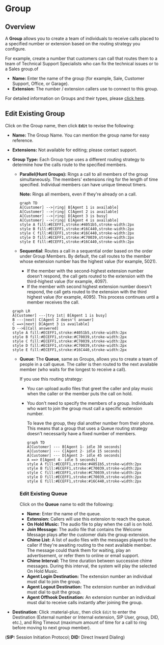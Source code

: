 # Group

## Overview

A **Group** allows you to create a team of individuals to receive calls placed to a specified number or extension based on the routing strategy you configure.

For example, create a number that customers can call that routes them to a team of Technical Support Specialists who can fix the technical issues or to a Sales group.of

+ **Name:** Enter the name of the group (for example, Sale, Customer Support, Office, or Garage).
+ **Extension:** The number / extension callers use to connect to this group.

For detailed information on Groups and their types, please [click here](https://docs.connexcs.com/class5/creating-group/).

## Edit Existing Group

Click on the Group name, then click **`Edit`** to revise the following:

+ **Name:** The Group Name. You can mention the group name for easy reference.
+ **Extensions:** Not available for editing; please contact support.
+ **Group Type:** Each Group type uses a different routing strategy to determine how the calls route to the specified members.
    + **Parallel(Hunt Groups):** Rings a call to all members of the group simultaneously. The members' extensions ring for the length of time specified. Individual members can have unique timeout timers.

      **Note:** Rings all members, even if they're already on a call.

      ```mermaid
      graph TD
      A[Customer] -->|ring| B[Agent 1 is available]
      A[Customer] -->|ring| C[Agent 2 is available]
      A[Customer] -->|ring| D[Agent 3 is busy]
      A[Customer] -->|ring| E[Agent 4 is available]
      style A fill:#ECEFF1,stroke:#4051b5,stroke-width:2px
      style B fill:#ECEFF1,stroke:#16C440,stroke-width:2px
      style C fill:#ECEFF1,stroke:#16C440,stroke-width:2px
      style D fill:#ECEFF1,stroke:#C70039,stroke-width:2px
      style E fill:#ECEFF1,stroke:#16C440,stroke-width:2px
      ```

    + **Sequential**: Routes a call in a sequential order based on the order under Group Members. By default, the  call routes to the member whose extension number has the highest value (for example, 5021).
      + If the member with the second-highest extension number doesn't respond, the call gets routed to the extension with the third-highest value (for example, 4097).
      + If the member with second highest extension number doesn't respond, the call gets routed to the extension with the third highest value (for example, 4095). This process continues until a member receives the call.

    ```mermaid
    graph LR
    A[Customer] ---|try 1st| B[Agent 1 is busy]
    B ---|next| C[Agent 2 doesn't answer]
    C ==>|next| D[Agent 3 is available]
    D -->E[Call answered]
    style A fill:#ECEFF1,stroke:#4051b5,stroke-width:2px
    style B fill:#ECEFF1,stroke:#C70039,stroke-width:2px
    style C fill:#ECEFF1,stroke:#C70039,stroke-width:2px
    style D fill:#ECEFF1,stroke:#C70039,stroke-width:2px
    style E fill:#ECEFF1,stroke:#16C440,stroke-width:2px
    ```

    + **Queue**: The **Queue**, same as Groups, allows you to create a team of people in a call queue. The caller is then routed to the next available member (who waits for the longest to receive a call).

      If you use this routing strategy:

      + You can upload audio files that greet the caller and play music when the caller or the member puts the call on hold.
      + You don't need to specify the members of a group. Individuals who want to join the group must call a specific extension number.

        To leave the group, they dial another number from their phone. This means that a group that uses a Queue routing strategy doesn't necessarily have a fixed number of members.

        ```mermaid
        graph TD
        A[Customer] --- B[Agent 1- idle 30 seconds]
        A[Customer] --- C[Agent 2- idle 15 seconds]
        A[Customer] --- D[Agent 3- idle 45 seconds]
        A ==> E[Agent 4- idle 5 seconds]
        style A fill:#ECEFF1,stroke:#4051b5,stroke-width:2px
        style B fill:#ECEFF1,stroke:#C70039,stroke-width:2px
        style C fill:#ECEFF1,stroke:#C70039,stroke-width:2px
        style D fill:#ECEFF1,stroke:#C70039,stroke-width:2px
        style E fill:#ECEFF1,stroke:#16C440,stroke-width:2px
        ```

      ### Edit Existing Queue

      Click on the **Queue** name to edit the following:

      + **Name:** Enter the name of the queue.
      + **Extension:** Callers will use this extension to reach the queue.
      + **On Hold Music:** The audio file to play when the call is on hold.
      + **Join Message:** The audio file that contains the Welcome Message plays after the customer dials the group extension.
      + **Chime List:** A list of audio files with the messages played to the caller if they're awaiting routing to the next available member.
      The message could thank them for waiting, play an advertisement, or refer them to online or email support.
      + **Chime Interval:** The time duration between successive chime messages. During this interval, the system will play the selected On Hold Music.
      + **Agent Login Destination:** The extension number an individual must dial to join the group.
      + **Agent Logout Destination:** The extension number an individual must dial to quit the group.
      + **Agent Offhook Destination:** An extension number an individual must dial to receive calls instantly after joining the group.

+ **Destination**: Click :material-plus:, then click `Edit` to enter the Destination (External number or Internal extension, SIP User, group, DID, etc.), and Ring Timeout (maximum amount of time for a call to ring before moving to next group member).

(**SIP:** Session Initiation Protocol; **DID:** Direct Inward Dialing)